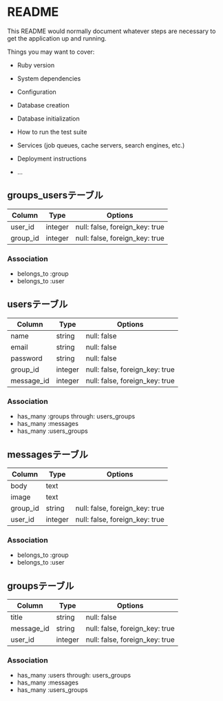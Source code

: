 # README

This README would normally document whatever steps are necessary to get the
application up and running.

Things you may want to cover:

* Ruby version

* System dependencies

* Configuration

* Database creation

* Database initialization

* How to run the test suite

* Services (job queues, cache servers, search engines, etc.)

* Deployment instructions

* ...

## groups_usersテーブル

|Column|Type|Options|
|------|----|-------|
|user_id|integer|null: false, foreign_key: true|
|group_id|integer|null: false, foreign_key: true|

### Association
- belongs_to :group
- belongs_to :user


## usersテーブル

|Column|Type|Options|
|------|----|-------|
|name|string|null: false|
|email|string|null: false|
|password|string|null: false|
|group_id|integer|null: false, foreign_key: true|
|message_id|integer|null: false, foreign_key: true|

### Association
- has_many :groups through: users_groups
- has_many :messages
- has_many :users_groups



## messagesテーブル

|Column|Type|Options|
|------|----|-------|
|body|text|
|image|text|
|group_id|string|null: false, foreign_key: true|
|user_id|integer|null: false, foreign_key: true|

### Association
- belongs_to :group
- belongs_to :user


## groupsテーブル

|Column|Type|Options|
|------|----|-------|
|title|string|null: false|
|message_id|string|null: false, foreign_key: true|
|user_id|integer|null: false, foreign_key: true|

### Association
- has_many :users through: users_groups
- has_many :messages
- has_many :users_groups
